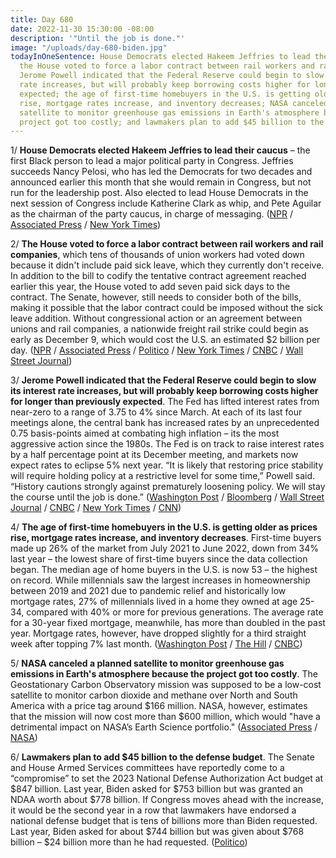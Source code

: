 ```yaml
---
title: Day 680
date: 2022-11-30 15:30:00 -08:00
description: '"Until the job is done."'
image: "/uploads/day-680-biden.jpg"
todayInOneSentence: House Democrats elected Hakeem Jeffries to lead their caucus;
  the House voted to force a labor contract between rail workers and rail companies;
  Jerome Powell indicated that the Federal Reserve could begin to slow its interest
  rate increases, but will probably keep borrowing costs higher for longer than previously
  expected; the age of first-time homebuyers in the U.S. is getting older as prices
  rise, mortgage rates increase, and inventory decreases; NASA canceled a planned
  satellite to monitor greenhouse gas emissions in Earth's atmosphere because the
  project got too costly; and lawmakers plan to add $45 billion to the defense budget.
---
```


1/ **House Democrats elected Hakeem Jeffries to lead their caucus** – the first Black person to lead a major political party in Congress. Jeffries succeeds Nancy Pelosi, who has led the Democrats for two decades and announced earlier this month that she would remain in Congress, but not run for the leadership post. Also elected to lead House Democrats in the next session of Congress include Katherine Clark as whip, and Pete Aguilar as the chairman of the party caucus, in charge of messaging. ([NPR](https://www.npr.org/2022/11/30/1139742011/jeffries-poised-to-make-history-as-first-black-person-to-lead-congressional-part) / [Associated Press](https://apnews.com/article/nancy-pelosi-hakeem-jeffries-congress-government-and-politics-e6dee438b2cfd776b70ff29495072ab5) / [New York Times](https://www.nytimes.com/2022/11/30/us/politics/house-democrats-hakeem-jeffries.html))

2/ **The House voted to force a labor contract between rail workers and rail companies**, which tens of thousands of union workers had voted down because it didn't include paid sick leave, which they currently don't receive. In addition to the bill to codify the tentative contract agreement reached earlier this year, the House voted to add seven paid sick days to the contract. The Senate, however, still needs to consider both of the bills, making it possible that the labor contract could be imposed without the sick leave addition. Without congressional action or an agreement between unions and rail companies, a nationwide freight rail strike could begin as early as December 9, which would cost the U.S. an estimated $2 billion per day. ([NPR](https://www.npr.org/2022/11/30/1139876084/congress-house-railroad-strike-bill) / [Associated Press](https://apnews.com/article/business-economy-strikes-congress-government-and-politics-055609b54cfd5d21de0f42fccddff22b) / [Politico](https://www.politico.com/news/2022/11/30/house-votes-to-prevent-rail-strike-00071401) / [New York Times](https://www.nytimes.com/2022/11/30/us/politics/rail-workers-strike-house.html) / [CNBC](https://www.cnbc.com/2022/11/29/congressional-leaders-clear-the-way-for-a-bipartisan-bill-to-avert-a-railroad-strike-.html) / [Wall Street Journal](https://www.wsj.com/articles/house-to-vote-on-imposing-railroad-labor-deal-paid-sick-leave-measure-11669819941?mod=hp_lead_pos11))

3/ **Jerome Powell indicated that the Federal Reserve could begin to slow its interest rate increases, but will probably keep borrowing costs higher for longer than previously expected**. The Fed has lifted interest rates from near-zero to a range of 3.75 to 4% since March. At each of its last four meetings alone, the central bank has increased rates by an unprecedented 0.75 basis-points aimed at combating high inflation – its the most aggressive action since the 1980s. The Fed is on track to raise interest rates by a half percentage point at its December meeting, and markets now expect rates to eclipse 5% next year. “It is likely that restoring price stability will require holding policy at a restrictive level for some time,” Powell said. “History cautions strongly against prematurely loosening policy. We will stay the course until the job is done.” ([Washington Post](https://www.washingtonpost.com/business/2022/11/30/fed-inflation-powell/) / [Bloomberg](https://www.bloomberg.com/news/articles/2022-11-30/powell-signals-downshift-likely-next-month-more-hikes-to-come?srnd=premium&sref=MIBMEEoj) / [Wall Street Journal](https://www.wsj.com/articles/jerome-powell-signals-fed-prepared-to-slow-rate-rise-pace-in-december-11669833043?mod=hp_lead_pos1) / [CNBC](https://www.cnbc.com/2022/11/30/fed-chair-jerome-powell-says-smaller-rate-hikes-could-come-in-december.html) / [New York Times](https://www.nytimes.com/2022/11/30/business/powell-fed-interest-rates-speech.html) / [CNN](https://www.cnn.com/2022/11/30/economy/jerome-powell-speech-economy/index.html))

4/ **The age of first-time homebuyers in the U.S. is getting older as prices rise, mortgage rates increase, and inventory decreases**. First-time buyers made up 26% of the market from July 2021 to June 2022, down from 34% last year – the lowest share of first-time buyers since the data collection began. The median age of home buyers in the U.S. is now 53 – the highest on record. While millennials saw the largest increases in homeownership between 2019 and 2021 due to pandemic relief and historically low mortgage rates, 27% of millennials lived in a home they owned at age 25-34, compared with 40% or more for previous generations. The average rate for a 30-year fixed mortgage, meanwhile, has more than doubled in the past year. Mortgage rates, however, have dropped slightly for a third straight week after topping 7% last month. ([Washington Post](https://www.washingtonpost.com/business/2022/11/30/housing-market-shuts-out-millennials/) / [The Hill](https://thehill.com/policy/finance/3717395-first-time-homebuyers-are-getting-older-as-prices-rise/) / [CNBC](https://www.cnbc.com/2022/11/30/mortgage-rates-fall-for-the-third-straight-week-but-demand-still-drops-further.html))

5/ **NASA canceled a planned satellite to monitor greenhouse gas emissions in Earth's atmosphere because the project got too costly**. The Geostationary Carbon Observatory mission was supposed to be a low-cost satellite to monitor carbon dioxide and methane over North and South America with a price tag around $166 million. NASA, however, estimates that the mission will now cost more than $600 million, which would "have a detrimental impact on NASA’s Earth Science portfolio." ([Associated Press](https://apnews.com/article/space-exploration-science-south-america-business-pollution-c3b6ea27eed442bbf9b57d310f7255c2) / [NASA](https://www.nasa.gov/press-release/nasa-to-cancel-geocarb-mission-expands-greenhouse-gas-portfolio))

6/ **Lawmakers plan to add $45 billion to the defense budget**. The Senate and House Armed Services committees have reportedly come to a “compromise” to set the 2023 National Defense Authorization Act budget at $847 billion. Last year, Biden asked for $753 billion but was granted an NDAA worth about $778 billion. If Congress moves ahead with the increase, it would be the second year in a row that lawmakers have endorsed a national defense budget that is tens of billions more than Biden requested. Last year, Biden asked for about $744 billion but was given about $768 billion – $24 billion more than he had requested. ([Politico](https://www.politico.com/news/2022/11/30/house-senate-negotiators-45b-biden-defense-budget-00071367))